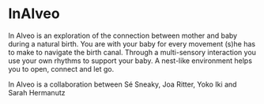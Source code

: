 # InAlveo
In Alveo is an exploration of the connection between mother and baby during a natural birth. You are with your baby for every movement (s)he has to make to navigate the birth canal. Through a multi-sensory interaction you use your own rhythms to support your baby. A nest-like environment helps you to open, connect and let go.

In Alveo is a collaboration between Sé Sneaky, Joa Ritter, Yoko Iki and Sarah Hermanutz
